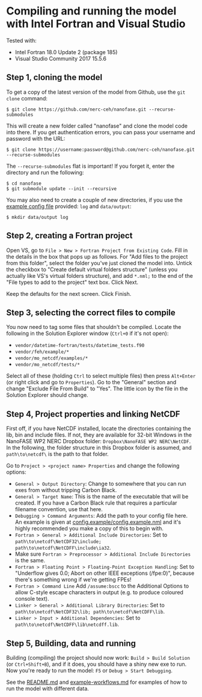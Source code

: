 # Compiling and running the model with Intel Fortran and Visual Studio

Tested with:
- Intel Fortran 18.0 Update 2 (package 185)
- Visual Studio Community 2017 15.5.6

## Step 1, cloning the model

To get a copy of the latest version of the model from Github, use the `git clone` command:

```shell
$ git clone https://github.com/nerc-ceh/nanofase.git --recurse-submodules
```

This will create a new folder called "nanofase" and clone the model code into there. If you get authentication errors, you can pass your username and password with the URL:

```shell
$ git clone https://username:password@github.com/nerc-ceh/nanofase.git --recurse-submodules
```

The `--recurse-submodules` flat is important! If you forget it, enter the directory and run the following:

```shell
$ cd nanofase
$ git submodule update --init --recursive
```

You may also need to create a couple of new directories, if you use the [example config file](../config.example/config.example.nml) provided: `log` and `data/output`:

```shell
$ mkdir data/output log
```

## Step 2, creating a Fortran project

Open VS, go to `File > New > Fortran Project from Existing Code`. Fill in the details in the box that pops up as follows. For "Add files to the project from this folder", select the folder you've just cloned the model into. Untick the checkbox to "Create default virtual folders structure" (unless you actually like VS's virtual folders structure), and add `*.nml;` to the end of the "File types to add to the project" text box. Click Next.

Keep the defaults for the next screen. Click Finish.

## Step 3, selecting the correct files to compile

You now need to tag some files that shouldn't be compiled. Locate the following in the Solution Explorer window (`Ctrl+0` if it's not open):
- `vendor/datetime-fortran/tests/datetime_tests.f90`
- `vendor/feh/example/*`
- `vendor/mo_netcdf/examples/*`
- `vendor/mo_netcdf/tests/*`

Select all of these (holding `Ctrl` to select multiple files) then press `Alt+Enter` (or right click and go to `Properties`). Go to the "General" section and change "Exclude File From Build" to "Yes". The little icon by the file in the Solution Explorer should change.

## Step 4, Project properties and linking NetCDF

First off, if you have NetCDF installed, locate the directories containing the lib, bin and include files. If not, they are available for 32-bit Windows in the NanoFASE WP2 NERC Dropbox folder: `Dropbox\NanoFASE WP2 NERC\NetCDF`. In the following, the folder structure in this Dropbox folder is assumed, and `path\to\netcdf\` is the path to that folder.

Go to `Project > <project name> Properties` and change the following options:
- `General > Output Directory`: Change to somewhere that you can run exes from without tripping Carbon Black.
- `General > Target Name`: This is the name of the executable that will be created. If you have a Carbon Black rule that requires a particular filename convention, use that here.
- `Debugging > Command Arguments`: Add the path to your config file here. An example is given at [config.example/config.example.nml](../config.example/config.example.nml) and it's highly recommended you make a copy of this to begin with.
- `Fortran > General > Additional Include Directories`: Set to `path\to\netcdf\NetCDF32\include; path\to\netcdf\NetCDFF\include\ia32`.
- Make sure `Fortran > Preprocessor > Additional Include Directories` is the same.
- `Fortran > Floating Point > Floating-Point Exception Handling`: Set to "Underflow gives 0.0; Abort on other IEEE exceptions (/fpe:0)", because there's something wrong if we're getting FPEs!
- `Fortran > Command Line` Add `/assume:bscc` to the Additional Options to allow C-style escape characters in output (e.g. to produce coloured console text).
- `Linker > General > Additional Library Directories`: Set to `path\to\netcdf\NetCDF32\lib; path\to\netcdf\NetCDFF\lib`.
- `Linker > Input > Additional Dependencies`: Set to `path\to\netcdf\NetCDFF\lib\netcdff.lib`.

## Step 5, Building, data and running

Building (compiling) the project should now work: `Build > Build Solution` (or `Ctrl+Shift+B`), and if it does, you should have a shiny new exe to run. Now you're ready to run the model: `F5` or `Debug > Start Debugging`.

See the [README.md](../README.md) and [example-workflows.md](./example-workflows.md) for examples of how to run the model with different data.